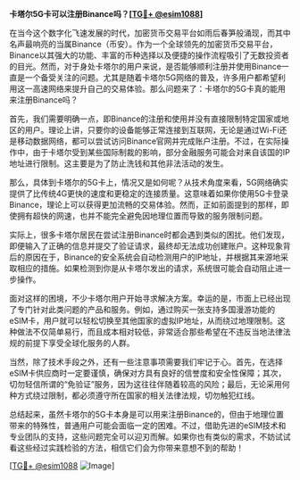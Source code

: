 **卡塔尔5G卡可以注册Binance吗？[[TG💪+ @esim1088](https://t.me/s/esim1088)]**

在当今这个数字化飞速发展的时代，加密货币交易平台如雨后春笋般涌现，而其中名声最响亮的当属Binance（币安）。作为一个全球领先的加密货币交易平台，Binance以其强大的功能、丰富的币种选择以及便捷的操作流程吸引了无数投资者的目光。然而，对于身处卡塔尔的用户来说，是否能够顺利注册并使用Binance一直是一个备受关注的问题。尤其是随着卡塔尔5G网络的普及，许多用户都希望利用这一高速网络来提升自己的交易体验。那么问题来了：卡塔尔的5G卡真的能用来注册Binance吗？

首先，我们需要明确一点，即Binance的注册和使用并没有直接限制特定国家或地区的用户。理论上讲，只要你的设备能够正常连接到互联网，无论是通过Wi-Fi还是移动数据网络，都可以尝试访问Binance官网并完成账户注册。不过，在实际操作中，由于卡塔尔受到某些国际制裁的影响，部分金融服务可能会对来自该国的IP地址进行限制。这主要是为了防止洗钱和其他非法活动的发生。

那么，具体到卡塔尔的5G卡上，情况又是如何呢？从技术角度来看，5G网络确实提供了比传统4G更快的速度和更稳定的连接质量。这意味着如果你使用5G卡登录Binance，理论上可以获得更加流畅的交易体验。然而，正如前面提到的那样，即使拥有超快的网速，也并不能完全避免因地理位置而导致的服务限制问题。

实际上，很多卡塔尔居民在尝试注册Binance时都会遇到类似的困扰。他们发现，即便输入了正确的信息并提交了验证请求，最终却无法成功创建账户。这种现象背后的原因在于，Binance的安全系统会自动检测用户的IP地址，并根据其来源地采取相应的措施。如果检测到你是从卡塔尔发出的请求，系统很可能会自动阻止进一步操作。

面对这样的困境，不少卡塔尔用户开始寻求解决方案。幸运的是，市面上已经出现了专门针对此类问题的产品和服务。例如，通过购买一张支持多国漫游功能的eSIM卡，用户就可以轻松切换至其他国家的虚拟IP地址，从而绕过地理限制。这种做法不仅简单易行，而且成本相对较低，非常适合那些希望在不违反当地法律法规的前提下享受全球化服务的人群。

当然，除了技术手段之外，还有一些注意事项需要我们牢记于心。首先，在选择eSIM卡供应商时一定要谨慎，确保对方具有良好的信誉度和安全性保障；其次，切勿轻信所谓的“免验证”服务，因为这往往伴随着较高的风险；最后，无论采用何种方式绕过限制，都必须遵守所在国家的相关法律法规，切勿触犯红线。

总结起来，虽然卡塔尔的5G卡本身是可以用来注册Binance的，但由于地理位置带来的特殊性，普通用户可能会面临一定的困难。不过，借助先进的eSIM技术和专业团队的支持，这些问题完全可以迎刃而解。如果你也有类似的需求，不妨试试看这些经过实践检验的方法，相信它们会为你带来意想不到的帮助！

[[TG💪+ @esim1088](https://t.me/s/esim1088) ![Image](https://i.postimg.cc/4NQfJmqS/Snipaste-2025-05-13-00-14-12.png)]